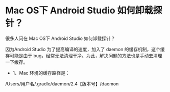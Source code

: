 # Mac OS下 Android Studio 如何卸载探针？

很多人问在  Mac OS下 Android Studio 如何卸载探针？

因为Android Studio 为了提高编译的速度，加入了 daemon 的缓存机制，这个缓存可能是由于 bug，经常无法清理干净。为此，解决问题的方法也是手动去清理一下缓存。

* 1、Mac 环境的缓存路径是：

/Users/用户名/.gradle/daemon/2.4【版本号】/daemon